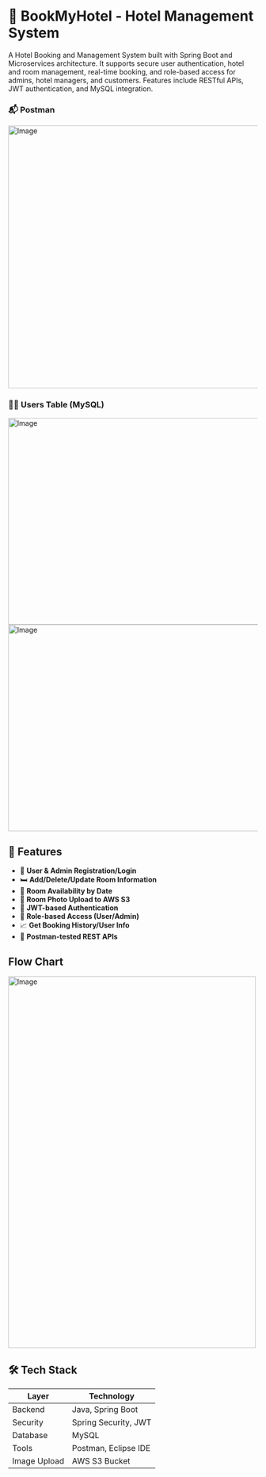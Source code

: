 # 🏨 BookMyHotel - Hotel Management System
A Hotel Booking and Management System built with Spring Boot and Microservices architecture. It supports secure user authentication, hotel and room management, real-time booking, and role-based access for admins, hotel managers, and customers. Features include RESTful APIs, JWT authentication, and MySQL integration.


### 📬 Postman
<img width="1000" height="530" alt="Image" src="https://github.com/user-attachments/assets/1f53416d-9bf2-4b89-8c9b-f08acd2f8067" />

### 🧑‍💼 Users Table (MySQL)
<img width="1000" height="417" alt="Image" src="https://github.com/user-attachments/assets/128911a7-44a6-4388-92db-774ae533dd08" />
<img width="1000" height="417" alt="Image" src="https://github.com/user-attachments/assets/a4fc65d5-daa8-4a44-a34f-5415806871c0" />


## 🚀 Features

- 👥 **User & Admin Registration/Login**
- 🛏️ **Add/Delete/Update Room Information**
- 📆 **Room Availability by Date**
- 📂 **Room Photo Upload to AWS S3**
- 📜 **JWT-based Authentication**
- 🔐 **Role-based Access (User/Admin)**
- 📈 **Get Booking History/User Info**
- 🧪 **Postman-tested REST APIs**

## Flow Chart
<img width="500" height="750" alt="Image" src="https://github.com/user-attachments/assets/92f42bca-1dca-46f7-924b-395d48fce7d7" />

## 🛠 Tech Stack

| Layer        | Technology           |
|--------------|----------------------|
| Backend      | Java, Spring Boot    |
| Security     | Spring Security, JWT |
| Database     | MySQL                |
| Tools        | Postman, Eclipse IDE |
| Image Upload | AWS S3 Bucket        |

